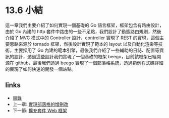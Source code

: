 # 13.6 小結
這一章我們主要介紹了如何實現一個基礎的 Go 語言框架，框架包含有路由設計，由於 Go 內建的 http 套件中路由的一些不足點，我們設計了動態路由規則，然後介紹了 MVC 模式中的 Controller 設計，controller 實現了 REST 的實現，這個主要思路來源於 tornado 框架，然後設計實現了範本的 layout 以及自動化渲染等技術，主要採用了 Go 內建的範本引擎，最後我們介紹了一些輔助的日誌、配置等資訊的設計，透過這些設計我們實現了一個基礎的框架 beego，目前該框架已經開源在 github，最後我們透過 beego 實現了一個部落格系統，透過範例程式碼詳細的展現了如何快速的開發一個站點。

## links
   * [目錄](preface.md)
   * 上一章: [實現部落格的增刪改](13.5.md)
   * 下一節: [擴充套件 Web 框架](14.0.md)